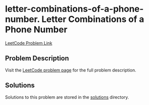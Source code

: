 # letter-combinations-of-a-phone-number. Letter Combinations of a Phone Number

[LeetCode Problem Link](https://leetcode.com/problems/letter_combinations_of_a_phone_number/)

## Problem Description

Visit the [LeetCode problem page](https://leetcode.com/problems/letter_combinations_of_a_phone_number/) for the full problem description.

## Solutions

Solutions to this problem are stored in the [solutions](./solutions) directory.
